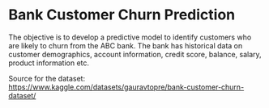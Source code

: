 # Bank Customer Churn Prediction

The objective is to develop a predictive model to identify customers who are likely to churn from the ABC bank. The bank has historical data on customer demographics, account information, credit score, balance, salary, product information etc.

Source for the dataset: https://www.kaggle.com/datasets/gauravtopre/bank-customer-churn-dataset/
